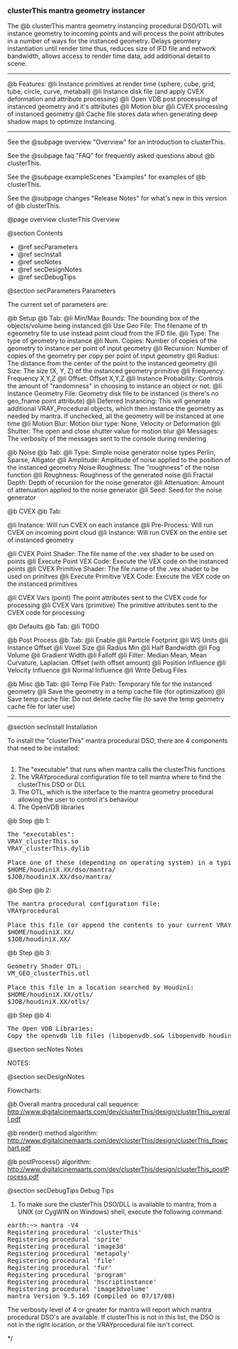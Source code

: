 
### clusterThis mantra geometry instancer

The @b clusterThis mantra geometry instancing procedural DSO/OTL will instance geometry to
incoming points and will process the point attributes in a number of ways for the instanced geometry.
Delays geomtery instantiation until render time thus, reduces size of IFD file and network bandwidth,
allows access to render time data, add additional detail to scene. 

--------------------------------------------------------------------

@b Features:
@li Instance primitives at render time (sphere, cube, grid, tube, circle, curve, metaball)
@li Instance disk file (and apply CVEX deformation and attribute processing)
@li Open VDB post processing of instanced geometry and it's attributes
@li Motion blur
@li CVEX processing of instanced geometry
@li Cache file stores data when generating deep shadow maps to optimize instancing.

--------------------------------------------------

See the @subpage overview "Overview" for an introduction to clusterThis.

See the @subpage faq "FAQ" for frequently asked questions about @b clusterThis.

See the @subpage exampleScenes "Examples" for examples of @b clusterThis.

See the @subpage changes "Release Notes" for what's new in this version of @b clusterThis.

@page overview clusterThis Overview

@section Contents
- @ref secParameters
- @ref secInstall
- @ref secNotes
- @ref secDesignNotes
- @ref secDebugTips
<!-- - @ref secRegistry -->

@section secParameters Parameters

The current set of parameters are:

@b Setup @b Tab:
@li  Min/Max Bounds: The bounding box of the objects/volume being instanced
@li Use Geo File: The filename of th egeometry file to use instead point cloud from the IFD file.
@li Type: The type of geometry to instance
@li Num. Copies:	Number of copies of the geometry to instance per point of input geometry
@li Recursion: Number of copies of the geometry per copy per point of input geometry
@li Radius: The distance from the center of the point to the instanced geometry
@li Size: The size (X, Y, Z) of the instanced geometry primitive
@li Frequency:	Frequency X,Y,Z
@li Offset: Offset X,Y,Z
@li Instance Probability: Controls the amount of "randomness" in choosing to instance an object or not.
@li Instance Geometry File: Geometry disk file to be instanced (is there's no geo_fname point attribute)
@li Deferred Instancing: This will generate additional VRAY_Procedural objects, which then instance the geometry as needed by mantra. If unchecked, all the
geometry will be instanced at one time
@li Motion Blur: Motion blur type: None, Velocity or Deformation
@li Shutter: The open and close shutter value for motion blur
@li Messages: The verbosity of the messages sent to the console during rendering

@b Noise @b Tab:
@li Type: Simple noise generator noise types Perlin, Sparse, Alligator
@li Amplitude: Amplitude of noise applied to the position of the instanced geometry Noise Roughness: The "roughness" of the noise function
@li Roughness: Roughness of the generated noise
@li Fractal Depth: Depth of recursion for the noise generator
@li Attenuation: Amount of attenuation applied to the noise generator
@li Seed: Seed for the noise generator

@b CVEX @b Tab:

@li Instance: Will run CVEX on each instance
@li Pre-Process: Will run CVEX on incoming point cloud
@li Instance: Will run CVEX on the entire set of instanced geometry

@li CVEX Point Shader: The file name of the .vex shader to be used on points
@li Execute Point VEX Code: Execute the VEX code on the instanced points
@li CVEX Primitive Shader: The file name of the .vex shader to be used on prinitves
@li Execute Primitive VEX Code: Execute the VEX code on the instanced primitives

@li CVEX Vars (point) 	The point attributes sent to the CVEX code for processing
@li CVEX Vars (primitive) 	The primitive attributes sent to the CVEX code for processing

@b Defaults @b Tab:
@li TODO

@b Post Process @b Tab:
@li Enable
@li Particle Footprint
@li WS Units
@li Instance Offset
@li Voxel Size
@li Radius Min
@li Half Bandwidth
@li Fog Volume
@li Gradient Width
@li Falloff
@li Filter: Median Mean, Mean Curvature, Laplacian. Offset (with offset amount)
@li Position Influence
@li Velocity Influence
@li Normal Influence
@li Write Debug Files

@b Misc @b Tab:
@li Temp File Path: Temporary file for the instanced geometry
@li Save the geometry in a temp cache file (for optimization)
@li Save temp cache file: 	Do not delete cache file (to save the temp geometry cache file for later use)

-----------------------------------------------------------------------

@section secInstall Installation

To install the "clusterThis" mantra procedural DSO, there are 4 components that need to be installed: <br>
 <br>
1) The "executable" that runs when mantra calls the clusterThis functions <br>
2) The VRAYprocedural configuration file to tell mantra where to find the clusterThis DSO or DLL <br>
3) The OTL, which is the interface to the mantra geometry procedural allowing the user to control it's behaviour <br>
4) The OpenVDB libraries <br>


@b Step @b 1:
<pre>
The "executables":
VRAY_clusterThis.so
VRAY_clusterThis.dylib

Place one of these (depending on operating system) in a typical mantra DSO/DLL location, e.g.:
$HOME/houdiniX.XX/dso/mantra/
$JOB/houdiniX.XX/dso/mantra/
</pre>


@b Step @b 2:
<pre>
The mantra procedural configuration file:
VRAYprocedural

Place this file (or append the contents to your current VRAYprocedural file) in a location searched by Houdini:
$HOME/houdiniX.XX/
$JOB/houdiniX.XX/
</pre>


@b Step @b 3:
<pre>
Geometry Shader OTL:
VM_GEO_clusterThis.otl

Place this file in a location searched by Houdini:
$HOME/houdiniX.XX/otls/
$JOB/houdiniX.XX/otls/
</pre>

@b Step @b 4:
<pre>
The Open VDB Libraries:
Copy the openvdb lib files (libopenvdb.so& libopenvdb_houdini.so) to a location on your system if you do not already have them installed.  Be sure to set the LD_LIBRARY_PATH if needed to find the libaries.
</pre>

@section secNotes Notes

NOTES:


@section secDesignNotes

Flowcharts:

@b Overall mantra procedural call sequence:
http://www.digitalcinemaarts.com/dev/clusterThis/design/clusterThis_overall.pdf

@b render() method algorithm:
http://www.digitalcinemaarts.com/dev/clusterThis/design/clusterThis_flowchart.pdf

@b postProcess() algorithm:
http://www.digitalcinemaarts.com/dev/clusterThis/design/clusterThis_postProcess.pdf

@section secDebugTips Debug Tips

1) To make sure the clusterThis DSO/DLL is available to mantra, from a UNIX (or CygWIN on Windows) shell, execute the following command:

<pre>
earth:~> mantra -V4
Registering procedural 'clusterThis'
Registering procedural 'sprite'
Registering procedural 'image3d'
Registering procedural 'metapoly'
Registering procedural 'file'
Registering procedural 'fur'
Registering procedural 'program'
Registering procedural 'hscriptinstance'
Registering procedural 'image3dvolume'
mantra Version 9.5.169 (Compiled on 07/17/08)
</pre>

The verbosity level of 4 or greater for mantra will report which mantra procedural DSO's are available.
If clusterThis is not in this list, the DSO is not in the right location, or the VRAYprocedural file isn't correct.




*/
